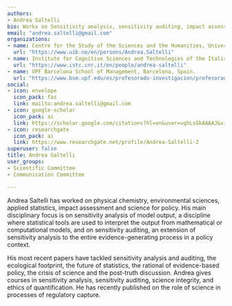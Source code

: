 ```yaml
---
authors:
- Andrea Saltelli 
bio: Works on Sensitivity analysis, sensitivity auditing, impact assessment, science integrity, sociology of quantification, science and lobbies,  science and post truth....
email: "andrea.saltelli@gmail.com"
organizations:
- name: Centre for the Study of the Sciences and the Humanities, University of Bergen, Norway
  url: "https://www.uib.no/en/persons/Andrea.Saltelli"
- name: Institute for Cognitive Sciences and Technologies of the Italian National Research Council (CNR), Roma, Italy
  url: "https://www.istc.cnr.it/en/people/andrea-saltelli"
- name: UPF Barcelona School of Management, Barcelona, Spain. 
  url: "https://www.bsm.upf.edu/es/profesorado-investigacion/profesorado#andrea-saltelli"
social:
- icon: envelope
  icon_pack: fas
  link: mailto:andrea.saltelli@gmail.com
- icon: google-scholar
  icon_pack: ai
  link: https://scholar.google.com/citations?hl=en&user=vqhLsGkAAAAJ&view_op=list_works&sortby=pubdate
- icon: researchgate
  icon_pack: ai
  link: https://www.researchgate.net/profile/Andrea-Saltelli-2
superuser: false
title: Andrea Saltelli 
user_groups:
- Scientific Committee
- Communication Committee

---
```


Andrea Saltelli has worked on physical chemistry, environmental sciences, applied statistics, impact assessment and science for policy. His main disciplinary focus is on sensitivity analysis of model output, a discipline where statistical tools are used to interpret the output from mathematical or computational models, and on sensitivity auditing, an extension of sensitivity analysis to the entire evidence-generating process in a policy context.

His most recent papers have tackled sensitivity analysis and auditing, the ecological footprint, the future of statistics, the rational of evidence-based policy, the crisis of science and the post-truth discussion. Andrea gives courses in sensitivity analysis, sensitivity auditing, science integrity, and ethics of quantification. He has recently published on the role of science in processes of regulatory capture. 

